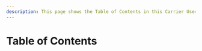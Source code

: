 ```yaml
---
description: This page shows the Table of Contents in this Carrier User Manual
---
```


# Table of Contents

